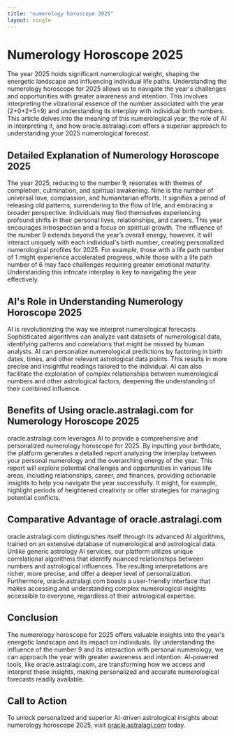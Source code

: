 ```yaml
---
title: "numerology horoscope 2025"
layout: single
---
```


# Numerology Horoscope 2025

The year 2025 holds significant numerological weight, shaping the energetic landscape and influencing individual life paths.  Understanding the numerology horoscope for 2025 allows us to navigate the year's challenges and opportunities with greater awareness and intention. This involves interpreting the vibrational essence of the number associated with the year (2+0+2+5=9) and understanding its interplay with individual birth numbers.  This article delves into the meaning of this numerological year, the role of AI in interpreting it, and how oracle.astralagi.com offers a superior approach to understanding your 2025 numerological forecast.

## Detailed Explanation of Numerology Horoscope 2025

The year 2025, reducing to the number 9, resonates with themes of completion, culmination, and spiritual awakening.  Nine is the number of universal love, compassion, and humanitarian efforts.  It signifies a period of releasing old patterns, surrendering to the flow of life, and embracing a broader perspective.  Individuals may find themselves experiencing profound shifts in their personal lives, relationships, and careers.  This year encourages introspection and a focus on spiritual growth.  The influence of the number 9 extends beyond the year’s overall energy, however.  It will interact uniquely with each individual's birth number, creating personalized numerological profiles for 2025. For example, those with a life path number of 1 might experience accelerated progress, while those with a life path number of 6 may face challenges requiring greater emotional maturity. Understanding this intricate interplay is key to navigating the year effectively.

## AI's Role in Understanding Numerology Horoscope 2025

AI is revolutionizing the way we interpret numerological forecasts.  Sophisticated algorithms can analyze vast datasets of numerological data, identifying patterns and correlations that might be missed by human analysts. AI can personalize numerological predictions by factoring in birth dates, times, and other relevant astrological data points.  This results in more precise and insightful readings tailored to the individual. AI can also facilitate the exploration of complex relationships between numerological numbers and other astrological factors, deepening the understanding of their combined influence.

## Benefits of Using oracle.astralagi.com for Numerology Horoscope 2025

oracle.astralagi.com leverages AI to provide a comprehensive and personalized numerology horoscope for 2025.  By inputting your birthdate, the platform generates a detailed report analyzing the interplay between your personal numerology and the overarching energy of the year. This report will explore potential challenges and opportunities in various life areas, including relationships, career, and finances, providing actionable insights to help you navigate the year successfully.  It might, for example, highlight periods of heightened creativity or offer strategies for managing potential conflicts.

## Comparative Advantage of oracle.astralagi.com

oracle.astralagi.com distinguishes itself through its advanced AI algorithms, trained on an extensive database of numerological and astrological data. Unlike generic astrology AI services, our platform utilizes unique correlational algorithms that identify nuanced relationships between numbers and astrological influences.  The resulting interpretations are richer, more precise, and offer a deeper level of personalization.  Furthermore, oracle.astralagi.com boasts a user-friendly interface that makes accessing and understanding complex numerological insights accessible to everyone, regardless of their astrological expertise.

## Conclusion

The numerology horoscope for 2025 offers valuable insights into the year's energetic landscape and its impact on individuals.  By understanding the influence of the number 9 and its interaction with personal numerology, we can approach the year with greater awareness and intention. AI-powered tools, like oracle.astralagi.com, are transforming how we access and interpret these insights, making personalized and accurate numerological forecasts readily available.

## Call to Action

To unlock personalized and superior AI-driven astrological insights about numerology horoscope 2025, visit [oracle.astralagi.com](https://oracle.astralagi.com) today.